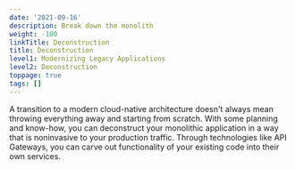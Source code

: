 ```yaml
---
date: '2021-09-16'
description: Break down the monolith
weight: -100
linkTitle: Deconstruction
title: Deconstruction
level1: Modernizing Legacy Applications
level2: Deconstruction
toppage: true
tags: []
---
```


A transition to a modern cloud-native architecture doesn't always mean throwing everything away and starting from scratch. With some planning and know-how, you can deconstruct your monolithic application in a way that is noninvasive to your production traffic. Through technologies like API Gateways, you can carve out functionality of your existing code into their own services.
